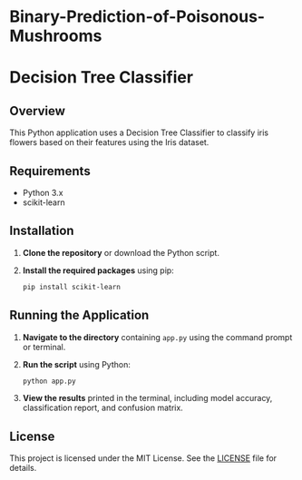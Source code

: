 # Binary-Prediction-of-Poisonous-Mushrooms

# Decision Tree Classifier

## Overview
This Python application uses a Decision Tree Classifier to classify iris flowers based on their features using the Iris dataset.

## Requirements
- Python 3.x
- scikit-learn

## Installation
1. **Clone the repository** or download the Python script.
2. **Install the required packages** using pip:

    ```bash
    pip install scikit-learn
    ```

## Running the Application
1. **Navigate to the directory** containing `app.py` using the command prompt or terminal.
2. **Run the script** using Python:

    ```bash
    python app.py
    ```

3. **View the results** printed in the terminal, including model accuracy, classification report, and confusion matrix.

## License
This project is licensed under the MIT License. See the [LICENSE](LICENSE) file for details.
